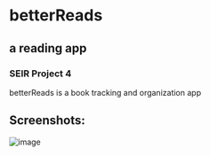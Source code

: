   # **betterReads**

  ## a reading app

  ### SEIR Project 4

betterReads is a book tracking and organization app

  ## Screenshots:
![image](https://i.imgur.com/JKE9B81.png)
